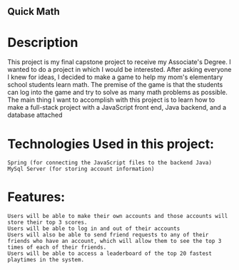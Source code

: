 ## Quick Math

# Description
This project is my final capstone project to receive my Associate's Degree. I wanted to do a project in which I would be interested. 
After asking everyone I knew for ideas, I decided to make a game to help my mom's elementary school students learn math.
The premise of the game is that the students can log into the game and try to solve as many math problems as possible. 
The main thing I want to accomplish with this project is to learn how to make a full-stack project with a JavaScript front end,
Java backend, and a database attached

# Technologies Used in this project:
    Spring (for connecting the JavaScript files to the backend Java)
    MySql Server (for storing account information)



# Features:
    Users will be able to make their own accounts and those accounts will store their top 3 scores.
    Users will be able to log in and out of their accounts
    Users will also be able to send friend requests to any of their friends who have an account, which will allow them to see the top 3 times of each of their friends.
    Users will be able to access a leaderboard of the top 20 fastest playtimes in the system.

